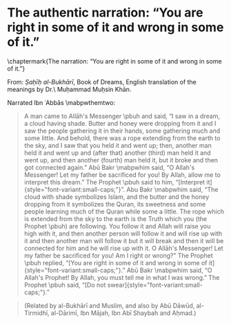 
# The authentic narration: “You are right in some of it and wrong in some of it.”

<!-- \chapter[toc version]{doc version} -->
<!-- \chaptermark{version for header} -->

\chaptermark{The narration: “You are right in some of it and wrong in some of it.”}

From: _Ṣaḥīḥ al-Bukhārī_, Book of Dreams, English translation of the meanings by Dr.\ Muḥammad Muḥsin Khān.

Narrated Ibn ʿAbbās \mabpwthemtwo:

> A man came to Allāh's Messenger \pbuh and said, “I saw in a dream, a cloud having shade. Butter and honey were dropping from it and I saw the people gathering it in their hands, some gathering much and some little. And behold, there was a rope extending from the earth to the sky, and I saw that you held it and went up; then, another man held it and went up and (after that) another (third) man held it and went up, and then another (fourth) man held it, but it broke and then got connected again.” Abū Bakr \mabpwhim said, “O Allah's Messenger! Let my father be sacrificed for you! By Allah, allow me to interpret this dream.” The Prophet \pbuh said to him, “[Interpret it]{style="font-variant:small-caps;"}”. Abu Bakr \mabpwhim said, “The cloud with shade symbolizes Islam, and the butter and the honey dropping from it symbolizes the Quran, its sweetness and some people learning much of the Quran while some a little. The rope which is extended from the sky to the earth is the Truth which you (the Prophet \pbuh) are following. You follow it and Allah will raise you high with it, and then another person will follow it and will rise up with it and then another man  will follow it but it will break and then it will be connected for him and he will rise up with it. O Allāh's Messenger! Let my father be sacrificed for you! Am I right or wrong?” The Prophet \pbuh replied, “[You are right in some of it and wrong in some of it]{style="font-variant:small-caps;"}.” Abū Bakr \mabpwhim said, “O Allah's Prophet! By Allah, you must tell me in what I was wrong.” The Prophet \pbuh said, “[Do not swear]{style="font-variant:small-caps;"}.”

> (Related by al-Bukhārī and Muslim, and also by Abū Dāwūd, al-Tirmidhī, al-Dārimī, Ibn Mājah, Ibn Abī Shaybah and Aḥmad.)


